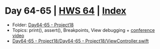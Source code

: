 # Day 64-65 | [HWS 64](https://www.hackingwithswift.com/100/64) | [Index](https://github.com/jeanyvesgarcin/100DaysOfSwift/blob/main/README.md)

- Folder: [Day64-65 - Project18](https://github.com/jeanyvesgarcin/100DaysOfSwift/tree/85c91dc2a8ae5ac5de71e74da249fd7e9432b193/Day64-65%20-%20Project18)
- Topics: print(), assert(), Breakpoints, View debugging + [conference video](https:appdevcln.nl/session/how-to-debug-like-a-pro)
- [Day64-65 - Project18/Day64-65 - Project18/ViewController.swift](https://github.com/jeanyvesgarcin/100DaysOfSwift/blob/2d0be377b6dec74e68a0fa53a714894f2a804e02/Day64-65%20-%20Project18/Day64-65%20-%20Project18/ViewController.swift)
